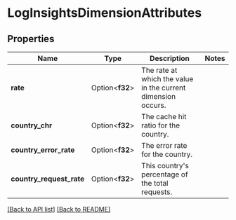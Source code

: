 # LogInsightsDimensionAttributes

## Properties

Name | Type | Description | Notes
------------ | ------------- | ------------- | -------------
**rate** | Option<**f32**> | The rate at which the value in the current dimension occurs. | 
**country_chr** | Option<**f32**> | The cache hit ratio for the country. | 
**country_error_rate** | Option<**f32**> | The error rate for the country. | 
**country_request_rate** | Option<**f32**> | This country's percentage of the total requests. | 

[[Back to API list]](../README.md#documentation-for-api-endpoints) [[Back to README]](../README.md)


